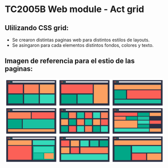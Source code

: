# TC2005B Web module  -  Act grid 

## Ulilizando CSS grid: 
- Se crearon distintas paginas web para distintos estilos de layouts. 
- Se asingaron para cada elementos distintos fondos, colores y texto.  

## Imagen de referencia para el estio de las paginas: 
![](grid_CSS.png)